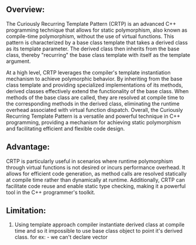 Overview:
---------
The Curiously Recurring Template Pattern (CRTP) is an advanced C++ programming technique that allows for static polymorphism, also known as compile-time polymorphism, without the use of virtual functions. This pattern is characterized by a base class template that takes a derived class as its template parameter. The derived class then inherits from the base class, thereby "recurring" the base class template with itself as the template argument.

At a high level, CRTP leverages the compiler's template instantiation mechanism to achieve polymorphic behavior. By inheriting from the base class template and providing specialized implementations of its methods, derived classes effectively extend the functionality of the base class. When methods of the base class are called, they are resolved at compile time to the corresponding methods in the derived class, eliminating the runtime overhead associated with virtual function dispatch.
Overall, the Curiously Recurring Template Pattern is a versatile and powerful technique in C++ programming, providing a mechanism for achieving static polymorphism and facilitating efficient and flexible code design.

Advantage: 
---------
CRTP is particularly useful in scenarios where runtime polymorphism through virtual functions is not desired or incurs performance overhead. It allows for efficient code generation, as method calls are resolved statically at compile time rather than dynamically at runtime. Additionally, CRTP can facilitate code reuse and enable static type checking, making it a powerful tool in the C++ programmer's toolkit.

Limitation:
---------
1. Using template approach compiler instantiate derived class at compile time and so it impossible to use base class object to point it's derived class. 
   for ex: - we can't declare vector<cook> 

